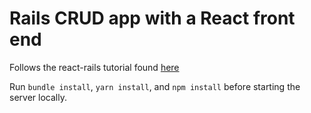 # Rails CRUD app with a React front end

Follows the react-rails tutorial found [here](https://www.digitalocean.com/community/tutorials/how-to-set-up-a-ruby-on-rails-project-with-a-react-frontend) 

Run `bundle install`, `yarn install`, and `npm install` before starting the server locally.
